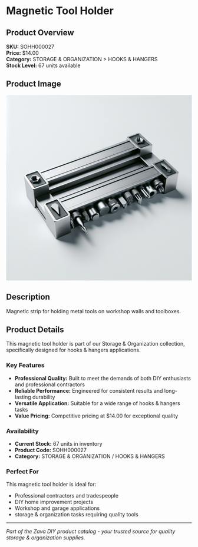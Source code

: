 # Magnetic Tool Holder

## Product Overview

**SKU:** SOHH000027  
**Price:** $14.00  
**Category:** STORAGE & ORGANIZATION > HOOKS & HANGERS  
**Stock Level:** 67 units available  

## Product Image

![Magnetic Tool Holder](https://raw.githubusercontent.com/microsoft/ai-tour-26-zava-diy-dataset-plus-mcp/refs/heads/main/images/storage_%26_organization_hooks_%26_hangers_magnetic_tool_holder_20250620_222240.png)

## Description

Magnetic strip for holding metal tools on workshop walls and toolboxes.

## Product Details

This magnetic tool holder is part of our Storage & Organization collection, specifically designed for hooks & hangers applications. 

### Key Features

- **Professional Quality:** Built to meet the demands of both DIY enthusiasts and professional contractors
- **Reliable Performance:** Engineered for consistent results and long-lasting durability
- **Versatile Application:** Suitable for a wide range of hooks & hangers tasks
- **Value Pricing:** Competitive pricing at $14.00 for exceptional quality

### Availability

- **Current Stock:** 67 units in inventory
- **Product Code:** SOHH000027
- **Category:** STORAGE & ORGANIZATION / HOOKS & HANGERS

### Perfect For

This magnetic tool holder is ideal for:
- Professional contractors and tradespeople
- DIY home improvement projects  
- Workshop and garage applications
- storage & organization tasks requiring quality tools

---

*Part of the Zava DIY product catalog - your trusted source for quality storage & organization supplies.*
